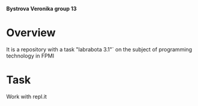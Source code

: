 **Bystrova Veronika group 13**

# Overview

It is a repository with a task "labrabota 3.1"`  on the subject of programming technology in FPMI

# Task

Work with repl.it

